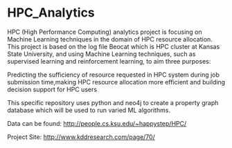 # HPC_Analytics

HPC (High Performance Computing) analytics project is focusing on Machine Learning techniques in the domain of HPC resource allocation. This project is based on the log file Beocat which is HPC cluster at Kansas State University, and using Machine Learning techniques, such as supervised learning and reinforcement learning, to aim three purposes:

Predicting the sufficiency of resource requested in HPC system during job submission time,making HPC resource allocation more efficient and building decision support for HPC users

This specific repository uses python and neo4j to create a property graph database which will be used to run varied ML algorithms. 

Data can be found: http://people.cs.ksu.edu/~happystep/HPC/

Project Site: http://www.kddresearch.com/page/70/
